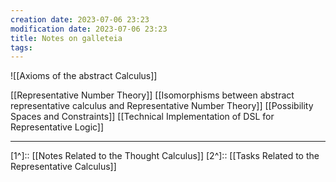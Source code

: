 ```yaml
---
creation date: 2023-07-06 23:23
modification date: 2023-07-06 23:23
title: Notes on galleteia
tags:
---
```

![[Axioms of the abstract Calculus]]

[[Representative Number Theory]]
[[Isomorphisms between abstract representative calculus and Representative Number Theory]]
[[Possibility Spaces and Constraints]]
[[Technical Implementation of DSL for Representative Logic]]


---
[1^]:: [[Notes Related to the Thought Calculus]]
[2^]:: [[Tasks Related to the Representative Calculus]]

